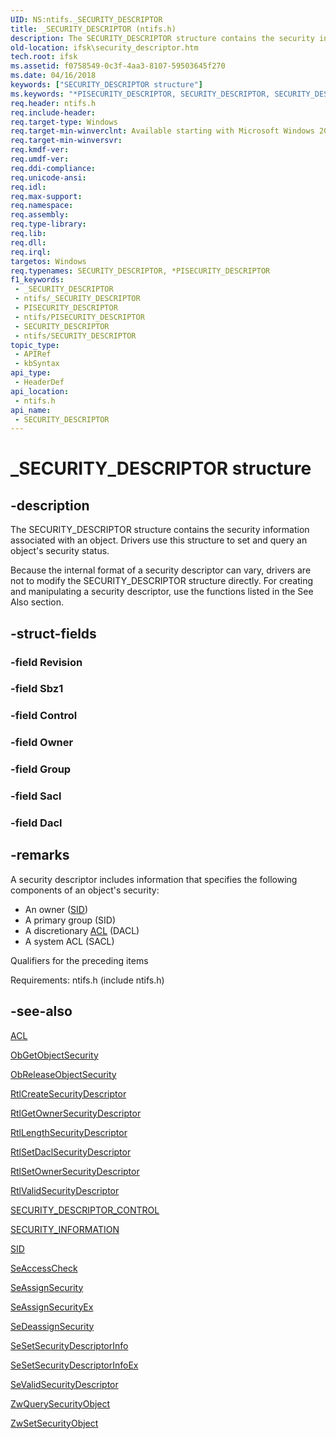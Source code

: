```yaml
---
UID: NS:ntifs._SECURITY_DESCRIPTOR
title: _SECURITY_DESCRIPTOR (ntifs.h)
description: The SECURITY_DESCRIPTOR structure contains the security information associated with an object. Drivers use this structure to set and query an object's security status.
old-location: ifsk\security_descriptor.htm
tech.root: ifsk
ms.assetid: f0758549-0c3f-4aa3-8107-59503645f270
ms.date: 04/16/2018
keywords: ["SECURITY_DESCRIPTOR structure"]
ms.keywords: "*PISECURITY_DESCRIPTOR, SECURITY_DESCRIPTOR, SECURITY_DESCRIPTOR structure [Installable File System Drivers], _SECURITY_DESCRIPTOR, ifsk.security_descriptor, ntifs/SECURITY_DESCRIPTOR, securitystructures_b3cd4d20-6abc-49e7-92dd-8dd707e973fa.xml"
req.header: ntifs.h
req.include-header: 
req.target-type: Windows
req.target-min-winverclnt: Available starting with Microsoft Windows 2000.
req.target-min-winversvr: 
req.kmdf-ver: 
req.umdf-ver: 
req.ddi-compliance: 
req.unicode-ansi: 
req.idl: 
req.max-support: 
req.namespace: 
req.assembly: 
req.type-library: 
req.lib: 
req.dll: 
req.irql: 
targetos: Windows
req.typenames: SECURITY_DESCRIPTOR, *PISECURITY_DESCRIPTOR
f1_keywords:
 - _SECURITY_DESCRIPTOR
 - ntifs/_SECURITY_DESCRIPTOR
 - PISECURITY_DESCRIPTOR
 - ntifs/PISECURITY_DESCRIPTOR
 - SECURITY_DESCRIPTOR
 - ntifs/SECURITY_DESCRIPTOR
topic_type:
 - APIRef
 - kbSyntax
api_type:
 - HeaderDef
api_location:
 - ntifs.h
api_name:
 - SECURITY_DESCRIPTOR
---
```


# _SECURITY_DESCRIPTOR structure


## -description

The SECURITY_DESCRIPTOR structure contains the security information associated with an object. Drivers use this structure to set and query an object's security status. 

Because the internal format of a security descriptor can vary, drivers are not to modify the SECURITY_DESCRIPTOR structure directly. For creating and manipulating a security descriptor, use the functions listed in the See Also section.

## -struct-fields

### -field Revision

### -field Sbz1

### -field Control

### -field Owner

### -field Group

### -field Sacl

### -field Dacl

## -remarks

A security descriptor includes information that specifies the following components of an object's security: 

<ul>
<li>
An owner (<a href="/windows-hardware/drivers/ddi/ntifs/ns-ntifs-_sid">SID</a>) 

</li>
<li>
A primary group (SID) 

</li>
<li>
A discretionary <a href="/windows-hardware/drivers/ddi/wdm/ns-wdm-_acl">ACL</a> (DACL) 

</li>
<li>
A system ACL (SACL) 

</li>
</ul>
Qualifiers for the preceding items 

Requirements: ntifs.h (include ntifs.h)

## -see-also

<a href="/windows-hardware/drivers/ddi/wdm/ns-wdm-_acl">ACL</a>



<a href="/windows-hardware/drivers/ddi/wdm/nf-wdm-obgetobjectsecurity">ObGetObjectSecurity</a>



<a href="/windows-hardware/drivers/ddi/wdm/nf-wdm-obreleaseobjectsecurity">ObReleaseObjectSecurity</a>



<a href="/windows-hardware/drivers/ddi/wdm/nf-wdm-rtlcreatesecuritydescriptor">RtlCreateSecurityDescriptor</a>



<a href="/windows-hardware/drivers/ddi/ntifs/nf-ntifs-rtlgetownersecuritydescriptor">RtlGetOwnerSecurityDescriptor</a>



<a href="/windows-hardware/drivers/ddi/wdm/nf-wdm-rtllengthsecuritydescriptor">RtlLengthSecurityDescriptor</a>



<a href="/windows-hardware/drivers/ddi/wdm/nf-wdm-rtlsetdaclsecuritydescriptor">RtlSetDaclSecurityDescriptor</a>



<a href="/windows-hardware/drivers/ddi/ntifs/nf-ntifs-rtlsetownersecuritydescriptor">RtlSetOwnerSecurityDescriptor</a>



<a href="/windows-hardware/drivers/ddi/wdm/nf-wdm-rtlvalidsecuritydescriptor">RtlValidSecurityDescriptor</a>



<a href="/windows-hardware/drivers/ifs/security-descriptor-control">SECURITY_DESCRIPTOR_CONTROL</a>



<a href="/windows-hardware/drivers/ifs/security-information">SECURITY_INFORMATION</a>



<a href="/windows-hardware/drivers/ddi/ntifs/ns-ntifs-_sid">SID</a>



<a href="/windows-hardware/drivers/ddi/wdm/nf-wdm-seaccesscheck">SeAccessCheck</a>



<a href="/windows-hardware/drivers/ddi/wdm/nf-wdm-seassignsecurity">SeAssignSecurity</a>



<a href="/windows-hardware/drivers/ddi/wdm/nf-wdm-seassignsecurityex">SeAssignSecurityEx</a>



<a href="/windows-hardware/drivers/ddi/wdm/nf-wdm-sedeassignsecurity">SeDeassignSecurity</a>



<a href="/windows-hardware/drivers/ddi/ntifs/nf-ntifs-sesetsecuritydescriptorinfo">SeSetSecurityDescriptorInfo</a>



<a href="/windows-hardware/drivers/ddi/ntifs/nf-ntifs-sesetsecuritydescriptorinfoex">SeSetSecurityDescriptorInfoEx</a>



<a href="/windows-hardware/drivers/ddi/wdm/nf-wdm-sevalidsecuritydescriptor">SeValidSecurityDescriptor</a>



<a href="/previous-versions/ff567066(v=vs.85)">ZwQuerySecurityObject</a>



<a href="https://msdn.microsoft.com/library/windows/hardware/ff567106">ZwSetSecurityObject</a>